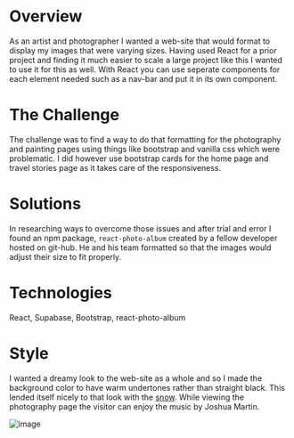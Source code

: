 
# Overview
As an artist and photographer I wanted a web-site that would format to display my images that were varying sizes. Having used React for a prior project and finding it much easier to scale a large project like this I wanted to use it for this as well. With React you can use seperate components for each element needed such as a nav-bar and put it in its own component. 

# The Challenge
The challenge was to find a way to do that formatting for the photography and painting pages using things like bootstrap and vanilla css which were problematic. I did however use bootstrap cards for the home page and travel stories page as it takes care of the responsiveness.

# Solutions
In researching ways to overcome those issues and after trial and error I found an npm package, `react-photo-album` created by a fellow developer hosted on git-hub. He and his team formatted so that the images would adjust their size to fit properly.

# Technologies 
React, Supabase, Bootstrap, react-photo-album

# Style 
I wanted a dreamy look to the web-site as a whole and so I made the background color to have warm undertones rather than straight black. This lended itself nicely to that look with the [snow](https://codepen.io/alphardex/pen/dyPorwJ). While viewing the photography page the  visitor can enjoy the music by Joshua Martin. 

![image](public/images/Screenshot.png)


